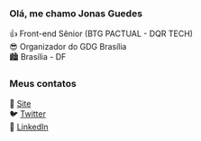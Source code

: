 ### Olá, me chamo Jonas Guedes

👍 Front-end Sênior (BTG PACTUAL - DQR TECH) <br>
😎 Organizador do GDG Brasília <br>
🏙️ Brasília - DF

### Meus contatos

🔗 [Site](https://jonasguedes.com) <br>
🐦 [Twitter](https://twitter.com/jgcaardoso) <br>
💼 [LinkedIn](https://www.linkedin.com/in/jgcaardoso/) <br>
